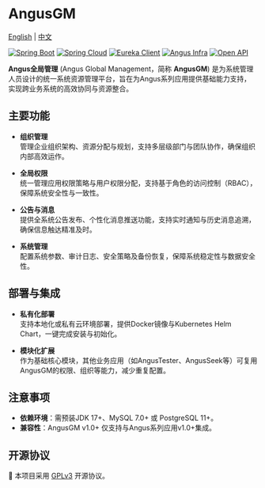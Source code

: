 # AngusGM

[English](README_en.md) | [中文](README.md)

[![Spring Boot](https://img.shields.io/badge/Spring%20Boot-3.4.0-brightgreen)](https://spring.io/projects/spring-boot)
[![Spring Cloud](https://img.shields.io/badge/Spring%20Cloud-4.2.0-brightgreen)](https://spring.io/projects/spring-cloud)
[![Eureka Client](https://img.shields.io/badge/Eureka%20Client-2.0.4-lightgrey)](https://spring.io/projects/spring-cloud-netflix)
[![Angus Infra](https://img.shields.io/badge/Angus%20Infra-1.0.0-red)](https://github.com/xcancloud/AngusInfra)
[![Open API](https://img.shields.io/badge/Open%20API-3.0.1-blue)](https://swagger.io/specification/)

**Angus全局管理** (Angus Global Management，简称 **AngusGM**) 是为系统管理人员设计的统一系统资源管理平台，旨在为Angus系列应用提供基础能力支持，实现跨业务系统的高效协同与资源整合。

## 主要功能

- **组织管理**  
  管理企业组织架构、资源分配与规划，支持多层级部门与团队协作，确保组织内部高效运作。

- **全局权限**  
  统一管理应用权限策略与用户权限分配，支持基于角色的访问控制（RBAC），保障系统安全性与一致性。

- **公告与消息**  
  提供全系统公告发布、个性化消息推送功能，支持实时通知与历史消息追溯，确保信息触达精准及时。

- **系统管理**  
  配置系统参数、审计日志、安全策略及备份恢复，保障系统稳定性与数据安全性。

## 部署与集成

- **私有化部署**  
  支持本地化或私有云环境部署，提供Docker镜像与Kubernetes Helm Chart，一键完成安装与初始化。

- **模块化扩展**  
  作为基础核心模块，其他业务应用（如AngusTester、AngusSeek等）可复用AngusGM的权限、组织等能力，减少重复配置。

## 注意事项

- **依赖环境**：需预装JDK 17+、MySQL 7.0+ 或 PostgreSQL 11+。
- **兼容性**：AngusGM v1.0+ 仅支持与Angus系列应用v1.0+集成。

## 开源协议

📜 本项目采用 [GPLv3](https://www.gnu.org/licenses/gpl-3.0.html) 开源协议。
